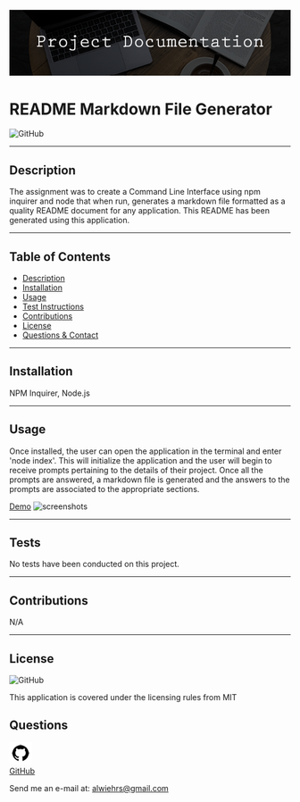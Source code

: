<p align="center">
  <img src="assets/readme-header.png">
  </p>
  
  # README Markdown File Generator
  ![GitHub](https://img.shields.io/badge/license-MIT-blue?style=plastic)
  
  ---

  ## **Description**
    
  The assignment was to create a Command Line Interface using npm inquirer and node that when run, generates a markdown file formatted as a quality README document for any application.
  This README has been generated using this application.
  
  ---
  
  ## Table of Contents  
  
  - [Description](#Description)  
  - [Installation](#Installation)
  - [Usage](#Usage)
  - [Test Instructions](#Tests)
  - [Contributions](#Contributions)
  - [License](#License)
  - [Questions & Contact](#Questions)
  
  
  ---
  
  ## **Installation**
  
  NPM Inquirer, Node.js
  
  ---
  
  ## **Usage**
  
  Once installed, the user can open the application in the terminal and enter 'node index'. This will initialize the application and the user will begin to receive prompts pertaining to the details of their project. Once all the prompts are answered, a markdown file is generated and the answers to the prompts are associated to the appropriate sections.
  
  [Demo](https://drive.google.com/file/d/1gUnToQGnW4iT_C38Zc_0WWWVr62bDQel/view)
  ![screenshots](assets/readme-gen-example.gif "Application GIF")
  
  ---
  
  ## **Tests**
  
  No tests have been conducted on this project.
  
  ---

  ## **Contributions**
  
  N/A
  
  ---

  ## **License**

  ![GitHub](https://img.shields.io/badge/license-MIT-blue?style=plastic) 
  
  This application is covered under the licensing rules from MIT
  

  ## Questions 
  
  ![GitHub Logo](/assets/github-icon.png)  
  [GitHub](https://www.github.com/awiehrs)
    
  
  Send me an e-mail at: alwiehrs@gmail.com  

